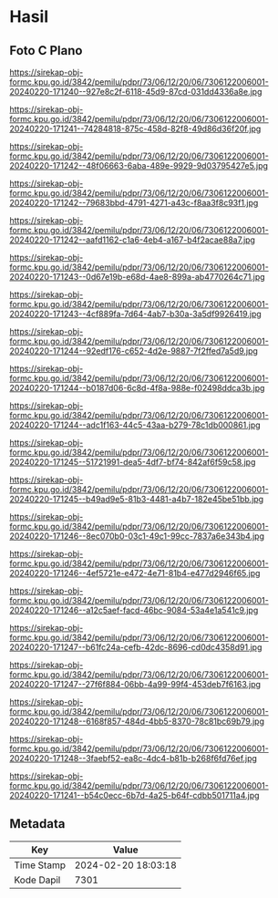 # Hasil

## Foto C Plano

https://sirekap-obj-formc.kpu.go.id/3842/pemilu/pdpr/73/06/12/20/06/7306122006001-20240220-171240--927e8c2f-6118-45d9-87cd-031dd4336a8e.jpg

https://sirekap-obj-formc.kpu.go.id/3842/pemilu/pdpr/73/06/12/20/06/7306122006001-20240220-171241--74284818-875c-458d-82f8-49d86d36f20f.jpg

https://sirekap-obj-formc.kpu.go.id/3842/pemilu/pdpr/73/06/12/20/06/7306122006001-20240220-171242--48f06663-6aba-489e-9929-9d03795427e5.jpg

https://sirekap-obj-formc.kpu.go.id/3842/pemilu/pdpr/73/06/12/20/06/7306122006001-20240220-171242--79683bbd-4791-4271-a43c-f8aa3f8c93f1.jpg

https://sirekap-obj-formc.kpu.go.id/3842/pemilu/pdpr/73/06/12/20/06/7306122006001-20240220-171242--aafd1162-c1a6-4eb4-a167-b4f2acae88a7.jpg

https://sirekap-obj-formc.kpu.go.id/3842/pemilu/pdpr/73/06/12/20/06/7306122006001-20240220-171243--0d67e19b-e68d-4ae8-899a-ab4770264c71.jpg

https://sirekap-obj-formc.kpu.go.id/3842/pemilu/pdpr/73/06/12/20/06/7306122006001-20240220-171243--4cf889fa-7d64-4ab7-b30a-3a5df9926419.jpg

https://sirekap-obj-formc.kpu.go.id/3842/pemilu/pdpr/73/06/12/20/06/7306122006001-20240220-171244--92edf176-c652-4d2e-9887-7f2ffed7a5d9.jpg

https://sirekap-obj-formc.kpu.go.id/3842/pemilu/pdpr/73/06/12/20/06/7306122006001-20240220-171244--b0187d06-6c8d-4f8a-988e-f02498ddca3b.jpg

https://sirekap-obj-formc.kpu.go.id/3842/pemilu/pdpr/73/06/12/20/06/7306122006001-20240220-171244--adc1f163-44c5-43aa-b279-78c1db000861.jpg

https://sirekap-obj-formc.kpu.go.id/3842/pemilu/pdpr/73/06/12/20/06/7306122006001-20240220-171245--51721991-dea5-4df7-bf74-842af6f59c58.jpg

https://sirekap-obj-formc.kpu.go.id/3842/pemilu/pdpr/73/06/12/20/06/7306122006001-20240220-171245--b49ad9e5-81b3-4481-a4b7-182e45be51bb.jpg

https://sirekap-obj-formc.kpu.go.id/3842/pemilu/pdpr/73/06/12/20/06/7306122006001-20240220-171246--8ec070b0-03c1-49c1-99cc-7837a6e343b4.jpg

https://sirekap-obj-formc.kpu.go.id/3842/pemilu/pdpr/73/06/12/20/06/7306122006001-20240220-171246--4ef5721e-e472-4e71-81b4-e477d2946f65.jpg

https://sirekap-obj-formc.kpu.go.id/3842/pemilu/pdpr/73/06/12/20/06/7306122006001-20240220-171246--a12c5aef-facd-46bc-9084-53a4e1a541c9.jpg

https://sirekap-obj-formc.kpu.go.id/3842/pemilu/pdpr/73/06/12/20/06/7306122006001-20240220-171247--b61fc24a-cefb-42dc-8696-cd0dc4358d91.jpg

https://sirekap-obj-formc.kpu.go.id/3842/pemilu/pdpr/73/06/12/20/06/7306122006001-20240220-171247--27f6f884-06bb-4a99-99f4-453deb7f6163.jpg

https://sirekap-obj-formc.kpu.go.id/3842/pemilu/pdpr/73/06/12/20/06/7306122006001-20240220-171248--6168f857-484d-4bb5-8370-78c81bc69b79.jpg

https://sirekap-obj-formc.kpu.go.id/3842/pemilu/pdpr/73/06/12/20/06/7306122006001-20240220-171248--3faebf52-ea8c-4dc4-b81b-b268f6fd76ef.jpg

https://sirekap-obj-formc.kpu.go.id/3842/pemilu/pdpr/73/06/12/20/06/7306122006001-20240220-171241--b54c0ecc-6b7d-4a25-b64f-cdbb501711a4.jpg


## Metadata

| Key        | Value               |
| ---------- | ------------------- |
| Time Stamp | 2024-02-20 18:03:18 |
| Kode Dapil | 7301                |



